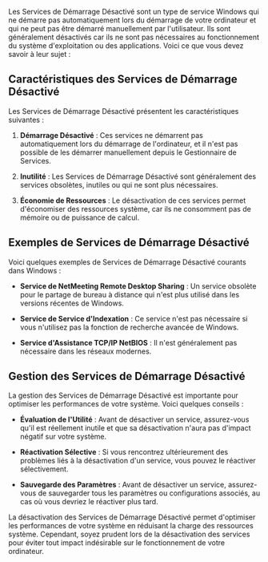Les Services de Démarrage Désactivé sont un type de service Windows qui ne démarre pas automatiquement lors du démarrage de votre ordinateur et qui ne peut pas être démarré manuellement par l'utilisateur. Ils sont généralement désactivés car ils ne sont pas nécessaires au fonctionnement du système d'exploitation ou des applications. Voici ce que vous devez savoir à leur sujet :

## Caractéristiques des Services de Démarrage Désactivé

Les Services de Démarrage Désactivé présentent les caractéristiques suivantes :

1. **Démarrage Désactivé** : Ces services ne démarrent pas automatiquement lors du démarrage de l'ordinateur, et il n'est pas possible de les démarrer manuellement depuis le Gestionnaire de Services.

2. **Inutilité** : Les Services de Démarrage Désactivé sont généralement des services obsolètes, inutiles ou qui ne sont plus nécessaires.

3. **Économie de Ressources** : Le désactivation de ces services permet d'économiser des ressources système, car ils ne consomment pas de mémoire ou de puissance de calcul.

## Exemples de Services de Démarrage Désactivé

Voici quelques exemples de Services de Démarrage Désactivé courants dans Windows :

- **Service de NetMeeting Remote Desktop Sharing** : Un service obsolète pour le partage de bureau à distance qui n'est plus utilisé dans les versions récentes de Windows.

- **Service de Service d'Indexation** : Ce service n'est pas nécessaire si vous n'utilisez pas la fonction de recherche avancée de Windows.

- **Service d'Assistance TCP/IP NetBIOS** : Il n'est généralement pas nécessaire dans les réseaux modernes.

## Gestion des Services de Démarrage Désactivé

La gestion des Services de Démarrage Désactivé est importante pour optimiser les performances de votre système. Voici quelques conseils :

- **Évaluation de l'Utilité** : Avant de désactiver un service, assurez-vous qu'il est réellement inutile et que sa désactivation n'aura pas d'impact négatif sur votre système.

- **Réactivation Sélective** : Si vous rencontrez ultérieurement des problèmes liés à la désactivation d'un service, vous pouvez le réactiver sélectivement.

- **Sauvegarde des Paramètres** : Avant de désactiver un service, assurez-vous de sauvegarder tous les paramètres ou configurations associés, au cas où vous devriez le réactiver plus tard.

La désactivation des Services de Démarrage Désactivé permet d'optimiser les performances de votre système en réduisant la charge des ressources système. Cependant, soyez prudent lors de la désactivation des services pour éviter tout impact indésirable sur le fonctionnement de votre ordinateur.
